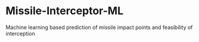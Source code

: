 # Missile-Interceptor-ML
Machine learning based prediction of missile impact points and feasibility of interception
